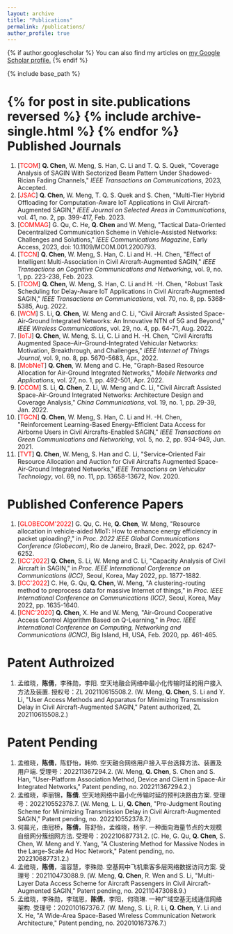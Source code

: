 ```yaml
---
layout: archive
title: "Publications"
permalink: /publications/
author_profile: true
---
```


{% if author.googlescholar %}
  You can also find my articles on <u><a href="{{author.googlescholar}}">my Google Scholar profile</a>.</u>
{% endif %}

{% include base_path %}

{% for post in site.publications reversed %}
  {% include archive-single.html %}
{% endfor %}
Published Journals
==

1.  \[<font color = "red">TCOM</font>\] **Q. Chen**, W. Meng, S. Han, C. Li and T. Q. S. Quek, "Coverage Analysis of SAGIN With Sectorized Beam Pattern Under Shadowed-Rician Fading Channels," *IEEE Transactions on Communications*, 2023, Accepted.
2.  \[<font color = "red">JSAC</font>\] **Q. Chen**, W. Meng, T. Q. S. Quek and S. Chen, "Multi-Tier Hybrid Offloading for Computation-Aware IoT Applications in Civil Aircraft-Augmented SAGIN," *IEEE Journal on Selected Areas in Communications*, vol. 41, no. 2, pp. 399-417, Feb. 2023.
3.  \[<font color = "red">COMMAG</font>\] G. Qu, C. He, **Q. Chen** and W. Meng, "Tactical Data-Oriented Decentralized Communication Scheme in Vehicle-Assisted Networks: Challenges and Solutions," *IEEE Communications Magazine*, Early Access, 2023, doi: 10.1109/MCOM.001.2200793.
4.  \[<font color = "red">TCCN</font>\] **Q. Chen**, W. Meng, S. Han, C. Li and H. -H. Chen, "Effect of Intelligent Multi-Association in Civil Aircraft-Augmented SAGIN," *IEEE Transactions on Cognitive Communications and Networking*, vol. 9, no. 1, pp. 223-238, Feb. 2023.
5. \[<font color = "red">TCOM</font>\] **Q. Chen**, W. Meng, S. Han, C. Li and H. -H. Chen, "Robust Task Scheduling for Delay-Aware IoT Applications in Civil Aircraft-Augmented SAGIN," *IEEE Transactions on Communications*, vol. 70, no. 8, pp. 5368-5385, Aug. 2022.
6. \[<font color = "red">WCM</font>\] S. Li, **Q. Chen**, W. Meng and C. Li, "Civil Aircraft Assisted Space-Air-Ground Integrated Networks: An Innovative NTN of 5G and Beyond," *IEEE Wireless Communications*, vol. 29, no. 4, pp. 64-71, Aug. 2022.
7. \[<font color = "red">IoTJ</font>\] **Q. Chen**, W. Meng, S. Li, C. Li and H. -H. Chen, "Civil Aircrafts Augmented Space–Air–Ground-Integrated Vehicular Networks: Motivation, Breakthrough, and Challenges," *IEEE Internet of Things Journal*, vol. 9, no. 8, pp. 5670-5683, Apr., 2022.
8. \[<font color = "red">MobNeT</font>\] **Q. Chen**, W. Meng and C. He, "Graph-Based Resource Allocation for Air-Ground Integrated Networks," *Mobile Networks and Applications*, vol. 27, no. 1, pp. 492-501, Apr. 2022.
9. \[<font color = "red">CCOM</font>\] S. Li, **Q. Chen**, Z. Li, W. Meng and C. Li, "Civil Aircraft Assisted Space-Air-Ground Integrated Networks: Architecture Design and Coverage Analysis," *China Communications*, vol. 19, no. 1, pp. 29-39, Jan. 2022.
10. \[<font color = "red">TGCN</font>\] **Q. Chen**, W. Meng, S. Han, C. Li and H. -H. Chen, "Reinforcement Learning-Based Energy-Efficient Data Access for Airborne Users in Civil Aircrafts-Enabled SAGIN," *IEEE Transactions on Green Communications and Networking*, vol. 5, no. 2, pp. 934-949, Jun. 2021.
11. \[<font color = "red">TVT</font>\] **Q. Chen**, W. Meng, S. Han and C. Li, "Service-Oriented Fair Resource Allocation and Auction for Civil Aircrafts Augmented Space-Air-Ground Integrated Networks," *IEEE Transactions on Vehicular Technology*, vol. 69, no. 11, pp. 13658-13672, Nov. 2020.



Published Conference Papers
==

1. \[<font color = "red">GLOBECOM'2022</font>\] G. Qu, C. He, **Q. Chen**, W. Meng, "Resource allocation in vehicle-aided MIoT: How to enhance energy efficiency in packet uploading?," in *Proc. 2022 IEEE Global Communications Conference (Globecom)*, Rio de Janeiro, Brazil, Dec. 2022, pp. 6247-6252.
2. \[<font color = "red">ICC'2022</font>\] **Q. Chen**, S. Li, W. Meng and C. Li, "Capacity Analysis of Civil Aircraft in SAGIN," in *Proc. IEEE International Conference on Communications (ICC)*, Seoul, Korea, May 2022, pp. 1877-1882.
3. \[<font color = "red">ICC'2022</font>\] C. He, G. Qu, **Q. Chen**, W. Meng, "A clustering-routing method to preprocess data for massive Internet of things," in *Proc. IEEE International Conference on Communications (ICC)*, Seoul, Korea, May 2022, pp. 1635-1640.
4. \[<font color = "red">ICNC'2020</font>\] **Q. Chen**, X. He and W. Meng, "Air-Ground Cooperative Access Control Algorithm Based on Q-Learning," in *Proc. IEEE International Conference on Computing, Networking and Communications (ICNC)*, Big Island, HI, USA, Feb. 2020, pp. 461-465.


Patent Authroized
==

1. 孟维晓，**陈倩**，李殊勋，李阳. 空天地融合网络中最小化传输时延的用户接入方法及装置. 授权号：ZL 202110615508.2. (W. Meng, **Q. Chen**, S. Li and Y. Li, "User Access Methods and Apparatus for Minimizing Transmission Delay in Civil Aircraft-Augmented SAGIN," Patent authorized, ZL 202110615508.2.)

Patent Pending
==
1. 孟维晓，**陈倩**，陈舒怡，韩帅. 空天融合网络用户接入平台选择方法、装置及用户端. 受理号：202211367294.2. (W. Meng, **Q. Chen**, S. Chen and S. Han, "User-Platform Association Method, Device and Client in Space-Air Integrated Networks," Patent pending, no. 202211367294.2.)
2. 孟维晓，李丽锦，**陈倩**. 空天地网络中最小化传输时延的预判决路由方案. 受理号：202210552378.7. (W. Meng, L. Li, **Q. Chen**, "Pre-Judgment Routing Scheme for Minimizing Transmission Delay in Civil Aircraft-Augmented SAGIN," Patent pending, no. 202210552378.7.)
3. 何晨光，曲冠桥，**陈倩**，陈舒怡，孟维晓，杨宇. 一种面向海量节点的大规模自组网分簇组网方法. 受理号：202210687731.2. (C. He, G. Qu, **Q. Chen**, S. Chen, W. Meng and Y. Yang, "A Clustering Method for Massive Nodes in the Large-Scale Ad Hoc Network," Patent pending, no. 202210687731.2.)
4. 孟维晓，**陈倩**，温容慧，李殊勋. 空基网中飞机乘客多层网络数据访问方案. 受理号：202110473088.9. (W. Meng, **Q. Chen**, R. Wen and S. Li, "Multi-Layer Data Access Scheme for Aircraft Passengers in Civil Aircraft-Augmented SAGIN," Patent pending, no. 202110473088.9.)
5. 孟维晓，李殊勋，李瑞恩，**陈倩**，李阳，何晓琳. 一种广域空基无线通信网络架构. 受理号：202010167376.7. (W. Meng, S. Li, R. Li, **Q. Chen**, Y. Li and X. He, "A Wide-Area Space-Based Wireless Communication Network Architecture," Patent pending, no. 202010167376.7.)
